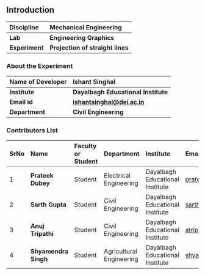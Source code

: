 ## Introduction


<b>Discipline | <b>Mechanical Engineering
:--|:--|
<b> Lab | <b> Engineering Graphics
<b> Experiment|     <b> Projection of straight lines

### About the Experiment 



<b>Name of Developer | <b> Ishant Singhal 
:--|:--|
<b> Institute | <b> Dayalbagh Educational Institute 
<b> Email id|     <b>  ishantsinghal@dei.ac.in
<b> Department |  <b> Civil Engineering

### Contributors List

SrNo | Name | Faculty or Student | Department| Institute | Email id
:--|:--|:--|:--|:--|:--|
1 | <b> Prateek Dubey | Student | Electrical Engineering | Dayalbagh Educational Institute  | prateek191226@dei.ac.in
2 | <b> Sarth Gupta |Student | Civil Engineering | Dayalbagh Educational Institute  | sarth191161@dei.ac.in
3 | <b> Anuj Tripathi | Student | Civil Engineering | Dayalbagh Educational Institute | atripati1253@gmail.com
4 | <b> Shyamendra Singh | Student | Agricultural Engineering | Dayalbagh Educational Institute | shyamendratomar736@gmail.com

